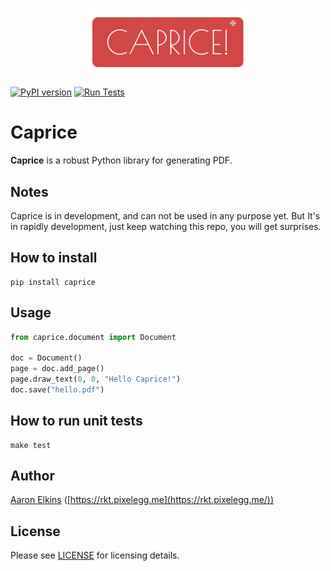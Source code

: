 <p align="center">
  <img src="https://github.com/orklann/caprice/blob/a055f91e62cacda17b6e05bf220c150821bdef8f/artwork/Caprice.png" width=256 />
</p>


[![PyPI version](https://badge.fury.io/py/caprice.svg)](https://badge.fury.io/py/caprice) 
[![Run Tests](https://github.com/orklann/caprice/actions/workflows/main.yml/badge.svg)](https://github.com/orklann/caprice/actions/workflows/main.yml)  

Caprice
=======
**Caprice** is a robust Python library for generating PDF.

Notes
-----
Caprice is in development, and can not be used in any purpose yet. But It's in rapidly development, just keep watching this repo, you will get surprises.

How to install
--------------
```shell
pip install caprice
```

Usage
-----
```python
from caprice.document import Document

doc = Document()
page = doc.add_page()
page.draw_text(0, 0, "Hello Caprice!")
doc.save("hello.pdf")
```

How to run unit tests
---------------------
```
make test
```

Author
------
[Aaron Elkins](https://twitter.com/ryh1113) ([https://rkt.pixelegg.me](https://rkt.pixelegg.me/))

License
-------
Please see [LICENSE](https://github.com/orklann/caprice/blob/0d250c86b90a6e0bd93d85c7d11b0baa269652b4/LICENSE) for licensing details.
